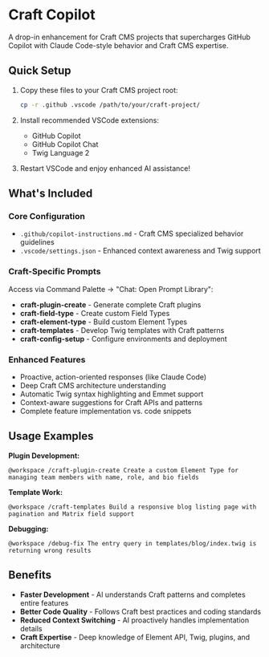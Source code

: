 # Craft Copilot

A drop-in enhancement for Craft CMS projects that supercharges GitHub Copilot with Claude Code-style behavior and Craft CMS expertise.

## Quick Setup

1. Copy these files to your Craft CMS project root:
   ```bash
   cp -r .github .vscode /path/to/your/craft-project/
   ```

2. Install recommended VSCode extensions:
   - GitHub Copilot
   - GitHub Copilot Chat
   - Twig Language 2

3. Restart VSCode and enjoy enhanced AI assistance!

## What's Included

### Core Configuration
- `.github/copilot-instructions.md` - Craft CMS specialized behavior guidelines
- `.vscode/settings.json` - Enhanced context awareness and Twig support

### Craft-Specific Prompts
Access via Command Palette → "Chat: Open Prompt Library":

- **craft-plugin-create** - Generate complete Craft plugins
- **craft-field-type** - Create custom Field Types  
- **craft-element-type** - Build custom Element Types
- **craft-templates** - Develop Twig templates with Craft patterns
- **craft-config-setup** - Configure environments and deployment

### Enhanced Features
- Proactive, action-oriented responses (like Claude Code)
- Deep Craft CMS architecture understanding
- Automatic Twig syntax highlighting and Emmet support
- Context-aware suggestions for Craft APIs and patterns
- Complete feature implementation vs. code snippets

## Usage Examples

**Plugin Development:**
```
@workspace /craft-plugin-create Create a custom Element Type for managing team members with name, role, and bio fields
```

**Template Work:**
```
@workspace /craft-templates Build a responsive blog listing page with pagination and Matrix field support
```

**Debugging:**
```
@workspace /debug-fix The entry query in templates/blog/index.twig is returning wrong results
```

## Benefits

- **Faster Development** - AI understands Craft patterns and completes entire features
- **Better Code Quality** - Follows Craft best practices and coding standards  
- **Reduced Context Switching** - AI proactively handles implementation details
- **Craft Expertise** - Deep knowledge of Element API, Twig, plugins, and architecture
